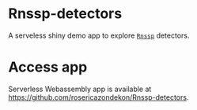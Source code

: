 # Rnssp-detectors
A serveless shiny demo app to explore [`Rnssp`](https://github.com/CDCgov/Rnssp) detectors.

# Access app
Serverless Webassembly app is available at https://github.com/rosericazondekon/Rnssp-detectors.

